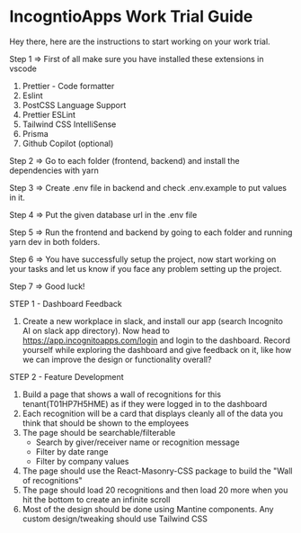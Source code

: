 # IncogntioApps Work Trial Guide

Hey there, here are the instructions to start working on your work trial.

Step 1 => First of all make sure you have installed these extensions in vscode

1. Prettier - Code formatter
2. Eslint
3. PostCSS Language Support
4. Prettier ESLint
5. Tailwind CSS IntelliSense
6. Prisma
7. Github Copilot (optional)

Step 2 => Go to each folder (frontend, backend) and install the dependencies with yarn

Step 3 => Create .env file in backend and check .env.example to put values in it.

Step 4 => Put the given database url in the .env file

Step 5 => Run the frontend and backend by going to each folder and running yarn dev in both folders.

Step 6 => You have successfully setup the project, now start working on your tasks and let us know if you face any problem setting up the project.

Step 7 => Good luck!

STEP 1 - Dashboard Feedback

1.  Create a new workplace in slack, and install our app (search Incognito AI on slack app directory). Now head to https://app.incognitoapps.com/login and login to the dashboard. Record yourself while exploring the dashboard and give feedback on it, like how we can improve the design or functionality overall?

STEP 2 - Feature Development

1. Build a page that shows a wall of recognitions for this tenant(T01HP7H5HME) as if they were logged in to the dashboard
2. Each recognition will be a card that displays cleanly all of the data you think that should be shown to the employees
3. The page should be searchable/filterable
   - Search by giver/receiver name or recognition message
   - Filter by date range
   - Filter by company values
4. The page should use the React-Masonry-CSS package to build the "Wall of recognitions"
5. The page should load 20 recognitions and then load 20 more when you hit the bottom to create an infinite scroll
6. Most of the design should be done using Mantine components. Any custom design/tweaking should use Tailwind CSS
